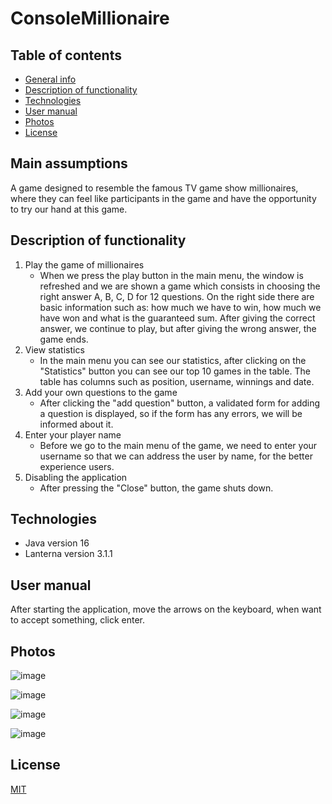 # ConsoleMillionaire

## Table of contents
* [General info](#main-assumptions)
* [Description of functionality](#description-of-functionality)
* [Technologies](#technologies)
* [User manual](#user-manual)
* [Photos](#photos)
* [License](#license)

## Main assumptions

A game designed to resemble the famous TV game show millionaires, where
they can feel like participants in the game and have the opportunity 
to try our hand at this game.

## Description of functionality

  1. Play the game of millionaires
      - When we press the play button in the main menu, the window is refreshed and we are shown a game which consists in choosing the right answer A, B, C, D for 12 questions. On the right side there are basic information such as: how much we have to win, how much we have won and what is the guaranteed sum. After giving the correct answer, we continue to play, but after giving the wrong answer, the game ends.
  2. View statistics
      - In the main menu you can see our statistics, after clicking on the "Statistics" button you can see our top 10 games in the table. The table has columns such as position, username, winnings and date.
  4. Add your own questions to the game
      - After clicking the "add question" button, a validated form for adding a question is displayed, so if the form has any errors, we will be informed about it.
  5. Enter your player name
      - Before we go to the main menu of the game, we need to enter your username so that we can address the user by name, for the better experience users.
  6. Disabling the application
      - After pressing the "Close" button, the game shuts down.
   
## Technologies
- Java version 16
- Lanterna version 3.1.1

## User manual
After starting the application, move the arrows on the keyboard, when want to accept something, click enter.
## Photos

![image](https://user-images.githubusercontent.com/65453222/138564484-48a7c031-294d-410a-bbf4-f613adf4531f.png)

![image](https://user-images.githubusercontent.com/65453222/138564389-f52d8688-dc8c-4ec0-a4c2-d4eee71d37b0.png)

![image](https://user-images.githubusercontent.com/65453222/138564416-4a338b52-ec94-4e1a-9656-23c7fe218192.png)

![image](https://user-images.githubusercontent.com/65453222/138564468-58efc4b4-5847-46ea-8e2c-0bf0d2f60234.png)


## License
[MIT](https://choosealicense.com/licenses/mit/)
